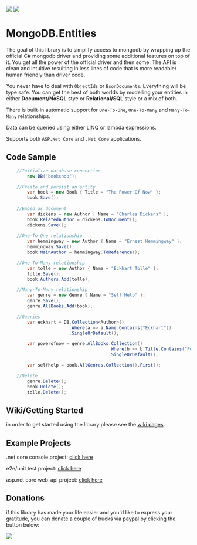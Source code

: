 [![](https://img.shields.io/nuget/v/MongoDB.Entities.svg)](#) [![](https://img.shields.io/nuget/dt/MongoDB.Entities.svg)](#)
# MongoDB.Entities
The goal of this library is to simplify access to mongodb by wrapping up the official C# mongodb driver and providing some additional features on top of it. You get all the power of the official driver and then some. The API is clean and intuitive resulting in less lines of code that is more readable/ human friendly than driver code.


You never have to deal with `ObjectIds` or `BsonDocuments`. Everything will be type safe. You can get the best of both worlds by modelling your entities in either **Document/NoSQL** stye or **Relational/SQL** style or a mix of both. 


There is built-in automatic support for `One-To-One`, `One-To-Many` and `Many-To-Many` relationships. 


Data can be queried using either LINQ or lambda expressions.


Supports both `ASP.Net Core` and `.Net Core` applications.



## Code Sample
```csharp
    //Initialize database connection
        new DB("bookshop");

    //Create and persist an entity
        var book = new Book { Title = "The Power Of Now" };
        book.Save();
 
    //Embed as document
        var dickens = new Author { Name = "Charles Dickens" };
        book.RelatedAuthor = dickens.ToDocument();
        dickens.Save();
    
    //One-To-One relationship
        var hemmingway = new Author { Name = "Ernest Hemmingway" };
        hemmingway.Save();
        book.MainAuthor = hemmingway.ToReference();

    //One-To-Many relationship
        var tolle = new Author { Name = "Eckhart Tolle" };
        tolle.Save();
        book.Authors.Add(tolle);

    //Many-To-Many relationship
        var genre = new Genre { Name = "Self Help" };
        genre.Save();
        genre.AllBooks.Add(book);

    //Queries
        var eckhart = DB.Collection<Author>()
                        .Where(a => a.Name.Contains("Eckhart"))
                        .SingleOrDefault();

        var powerofnow = genre.AllBooks.Collection()
                                       .Where(b => b.Title.Contains("Power"))
                                       .SingleOrDefault();

        var selfhelp = book.AllGenres.Collection().First();

    //Delete
        genre.Delete();
        book.Delete();
        tolle.Delete();
```



## Wiki/Getting Started
in order to get started using the library please see the [wiki pages](https://github.com/dj-nitehawk/MongoDB.Entities/wiki/1.-Getting-Started).



## Example Projects
.net core console project: [click here](https://github.com/dj-nitehawk/MongoDB.Entities/blob/master/Examples)

e2e/unit test project: [click here](https://github.com/dj-nitehawk/MongoDB.Entities/tree/master/Tests)

asp.net core web-api project: [click here](https://github.com/dj-nitehawk/KiwilinkCRM/tree/master/Kiwilink-API)



## Donations
if this library has made your life easier and you'd like to express your gratitude, you can donate a couple of bucks via paypal by clicking the button below:

[![](https://www.paypalobjects.com/en_US/i/btn/btn_donate_LG.gif)](https://www.paypal.com/cgi-bin/webscr?cmd=_s-xclick&hosted_button_id=9LM2APQXVA9VE)